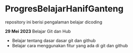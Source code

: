 # ProgresBelajarHanifGanteng
repository ini berisi pengalaman belajar dicoding

**29 Mei 2023**
 Belajar Git dan Hub
  * Belajar tentang dasar dasar git dan github 
  * Belajar cara menggunakan fitur yang ada di git dan github 
 
